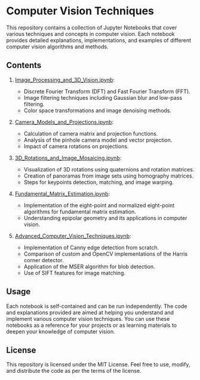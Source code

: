 
# Computer Vision Techniques

This repository contains a collection of Jupyter Notebooks that cover various techniques and concepts in computer vision. Each notebook provides detailed explanations, implementations, and examples of different computer vision algorithms and methods.

## Contents

1. [Image_Processing_and_3D_Vision.ipynb](Image_Processing_and_3D_Vision.ipynb): 
   - Discrete Fourier Transform (DFT) and Fast Fourier Transform (FFT).
   - Image filtering techniques including Gaussian blur and low-pass filtering.
   - Color space transformations and image denoising methods.

2. [Camera_Models_and_Projections.ipynb](Camera_Models_and_Projections.ipynb): 
   - Calculation of camera matrix and projection functions.
   - Analysis of the pinhole camera model and vector projection.
   - Impact of camera rotations on projections.

3. [3D_Rotations_and_Image_Mosaicing.ipynb](3D_Rotations_and_Image_Mosaicing.ipynb): 
   - Visualization of 3D rotations using quaternions and rotation matrices.
   - Creation of panoramas from image sets using homography matrices.
   - Steps for keypoints detection, matching, and image warping.

4. [Fundamental_Matrix_Estimation.ipynb](Fundamental_Matrix_Estimation.ipynb): 
   - Implementation of the eight-point and normalized eight-point algorithms for fundamental matrix estimation.
   - Understanding epipolar geometry and its applications in computer vision.

5. [Advanced_Computer_Vision_Techniques.ipynb](Advanced_Computer_Vision_Techniques.ipynb): 
   - Implementation of Canny edge detection from scratch.
   - Comparison of custom and OpenCV implementations of the Harris corner detector.
   - Application of the MSER algorithm for blob detection.
   - Use of SIFT features for image matching.

## Usage

Each notebook is self-contained and can be run independently. The code and explanations provided are aimed at helping you understand and implement various computer vision techniques. You can use these notebooks as a reference for your projects or as learning materials to deepen your knowledge of computer vision.

## License

This repository is licensed under the MIT License. Feel free to use, modify, and distribute the code as per the terms of the license.
